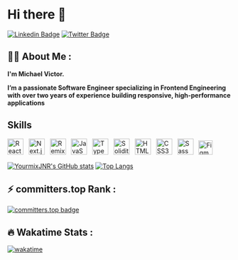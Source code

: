 # Hi there 👋

[![Linkedin Badge](https://img.shields.io/badge/-micahaelvictor-blue?style=for-the-badge&logo=Linkedin&logoColor=white&link=https://www.linkedin.com/in/YourmixJNR/)](https://www.linkedin.com/in/YourmixJNR/) [![Twitter Badge](https://img.shields.io/badge/-YourmixJNR-1ca0f1?style=for-the-badge&logo=x&logoColor=white&link=https://x.com/YourmixJNR)](https://x.com/YourmixJNR)

## :man_technologist: About Me :

**I'm Michael Victor.**

**I’m a passionate Software Engineer specializing in Frontend Engineering with over two years of experience building responsive, high-performance applications**

## Skills

<!-- SKILLS:START -->
<p>
<a href="https://reactjs.org/" target="_blank" rel="noreferrer"><img src="https://raw.githubusercontent.com/danielcranney/readme-generator/main/public/icons/skills/react-colored.svg" width="36" height="36" alt="React.js" title="React.js" /></a>
<a>&nbsp;</a>
<a href="https://nextjs.org/" target="_blank" rel="noreferrer"><img src="https://raw.githubusercontent.com/danielcranney/readme-generator/main/public/icons/skills/nextjs.svg" width="36" height="36" alt="Next.js" title="Next.js" /></a>
<a>&nbsp;</a>
<a href="https://remix.run/" target="_blank" rel="noreferrer"><img src="https://raw.githubusercontent.com/danielcranney/readme-generator/main/public/icons/skills/remix.svg" width="36" height="36" alt="Remix JS" title="Remix JS" /></a>
<a>&nbsp;</a>
<a href="https://developer.mozilla.org/en-US/docs/Web/JavaScript" target="_blank" rel="noreferrer"><img src="https://raw.githubusercontent.com/danielcranney/readme-generator/main/public/icons/skills/javascript-colored.svg" width="36" height="36" alt="JavaScript" title="JavaScript" /></a>
<a>&nbsp;</a>
<a href="https://www.typescriptlang.org/" target="_blank" rel="noreferrer"><img src="https://raw.githubusercontent.com/danielcranney/readme-generator/main/public/icons/skills/typescript-colored.svg" width="36" height="36" alt="TypeScript" title="TypeScript" /></a>
<a>&nbsp;</a>
<a href="https://soliditylang.org/" target="_blank" rel="noreferrer"><img src="https://raw.githubusercontent.com/danielcranney/readme-generator/main/public/icons/skills/solidity-colored.svg" width="36" height="36" alt="Solidity" title="Solidity" /></a>
<a>&nbsp;</a>
<a href="https://developer.mozilla.org/en-US/docs/Glossary/HTML5" target="_blank" rel="noreferrer"><img src="https://raw.githubusercontent.com/danielcranney/readme-generator/main/public/icons/skills/html5-colored.svg" width="36" height="36" alt="HTML5" title="HTML5" /></a>
<a>&nbsp;</a>
<a href="https://www.w3.org/TR/CSS/#css" target="_blank" rel="noreferrer"><img src="https://raw.githubusercontent.com/danielcranney/readme-generator/main/public/icons/skills/css3-colored.svg" width="36" height="36" alt="CSS3" title="CSS3" /></a>
<a>&nbsp;</a>
<a href="https://tailwindcss.com/" target="_blank" rel="noreferrer"><img src="https://raw.githubusercontent.com/danielcranney/readme-generator/main/public/icons/skills/tailwindcss-colored.svg" width="36" height="36" alt="Sass" title="Sass"/></a>
<a>&nbsp;</a>
<a href="https://www.figma.com/" target="_blank" rel="noreferrer"><img src="https://raw.githubusercontent.com/danielcranney/readme-generator/main/public/icons/skills/figma-colored.svg" width="32" height="32" alt="Figma" title="Figma" /></a>
</p>
<!-- SKILLS:END -->

<!-- GITHUB_STATS:START -->

[![YourmixJNR's GitHub stats](https://github-readme-stats.vercel.app/api?username=yourmixjnr&show_icons=true&theme=react&hide_border=true&text_color=fefefe&icon_color=d4a418&text_bold=false&title_color=58a5fe&rank_icon=github)](https://github.com/anuraghazra/github-readme-stats) [![Top Langs](https://github-readme-stats.vercel.app/api/top-langs/?username=yourmixjnr&hide_progress=true&theme=react&hide_border=true&text_color=fefefe&icon_color=d4a418&title_color=58a5fe&langs_count=6)](https://github.com/anuraghazra/github-readme-stats)

<!-- GITHUB_STATS:END -->

## :zap: committers.top Rank :

[![committers.top badge](https://user-badge.committers.top/nigeria/YourmixJNR.svg)](https://user-badge.committers.top/nigeria/YourmixJNR)

## :fire: Wakatime Stats :

[![wakatime](https://wakatime.com/badge/user/68a7e582-ae3d-4996-b4d8-f6769baec513.svg)](https://wakatime.com/@68a7e582-ae3d-4996-b4d8-f6769baec513)